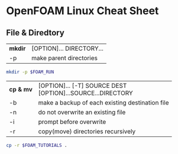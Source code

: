 # OpenFOAM Linux Cheat Sheet #

## File & Diredtory ##

<table>
    <tr>
    <td> <b> mkdir </b> </td>
    <td> [OPTION]... DIRECTORY... </td>
    </tr>
    <tr>
    <td> -p </td>
    <td> make parent directories </td>
    </tr>
</table>

```Bash
mkdir -p $FOAM_RUN
```

<table>
    <tr>
    <td> <b> cp & mv </b> </td>
    <td> [OPTION]... [-T] SOURCE DEST <br>  [OPTION]...SOURCE...DIRECTORY</td>
    </tr>
    <tr>
    <td> -b </td>
    <td> make a backup of each existing destination file </td>
    </tr>
    <tr>
    <td> -n </td>
    <td> do not overwrite an existing file </td>
    </tr>
    <tr>
    <td> -i </td>
    <td> prompt before overwrite </td>
    </tr>
    <tr>
    <td> -r </td>
    <td> copy(move) directories recursively </td>
    </tr>
</table>

```Bash
cp -r $FOAM_TUTORIALS .
```
